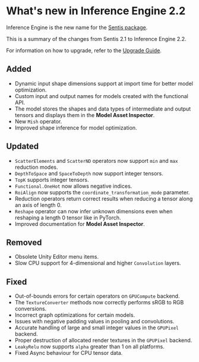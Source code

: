 # What's new in Inference Engine 2.2

Inference Engine is the new name for the [Sentis package](https://docs.unity3d.com/Packages/com.unity.sentis@latest/manual/index.html).

This is a summary of the changes from Sentis 2.1 to Inference Engine 2.2.

For information on how to upgrade, refer to the [Upgrade Guide](upgrade-guide.md).

## Added

- Dynamic input shape dimensions support at import time for better model optimization.
- Custom input and output names for models created with the functional API.
- The model stores the shapes and data types of intermediate and output tensors and displays them in the **Model Asset Inspector**.
- New `Mish` operator.
- Improved shape inference for model optimization.

## Updated

- `ScatterElements` and `ScatterND` operators now support `min` and `max` reduction modes.
- `DepthToSpace` and `SpaceToDepth` now support integer tensors.
- `TopK` supports integer tensors.
- `Functional.OneHot` now allows negative indices.
- `RoiAlign` now supports the `coordinate_transformation_mode` parameter.
- Reduction operators return correct results when reducing a tensor along an axis of length 0.
- `Reshape` operator can now infer unknown dimensions even when reshaping a length 0 tensor like in PyTorch.
- Improved documentation for **Model Asset Inspector**.

## Removed

- Obsolete Unity Editor menu items.
- Slow CPU support for 4-dimensional and higher `Convolution` layers.

## Fixed

- Out-of-bounds errors for certain operators on `GPUCompute` backend.
- The `TextureConverter` methods now correctly performs sRGB to RGB conversions.
- Incorrect graph optimizations for certain models.
- Issues with negative padding values in pooling and convolutions.
- Accurate handling of large and small integer values in the `GPUPixel` backend.
- Proper destruction of allocated render textures in the `GPUPixel` backend.
- `LeakyRelu` now supports `alpha` greater than 1 on all platforms.
- Fixed Async behaviour for CPU tensor data.